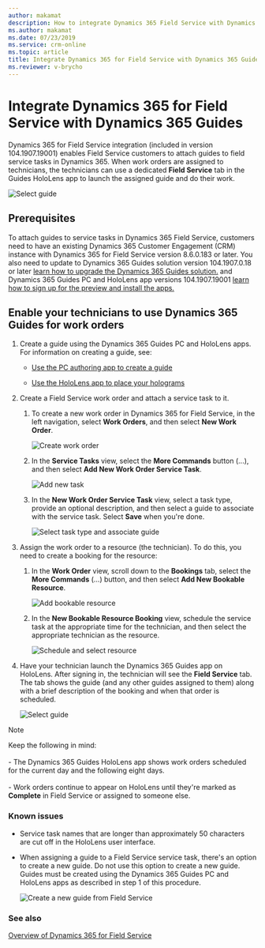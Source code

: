 ```yaml
---
author: makamat
description: How to integrate Dynamics 365 Field Service with Dynamics 365 Guides so Field Service technicians can follow a guide while doing a work order
ms.author: makamat
ms.date: 07/23/2019
ms.service: crm-online
ms.topic: article
title: Integrate Dynamics 365 for Field Service with Dynamics 365 Guides
ms.reviewer: v-brycho
---
```


# Integrate Dynamics 365 for Field Service with Dynamics 365 Guides

Dynamics 365 for Field Service integration (included in version 104.1907.19001) enables Field Service 
customers to attach guides to field service tasks in Dynamics 365. When work orders are assigned to technicians, 
the technicians can use a dedicated **Field Service** tab in the Guides HoloLens app to launch the assigned guide and do their work.

![Select guide](media/select-guide.PNG "Select guide")   

## Prerequisites

To attach guides to service tasks in Dynamics 365 Field Service, customers need to have an existing Dynamics 365 Customer Engagement (CRM) instance with Dynamics 365 for Field Service version 8.6.0.183 or later. You also need to update to Dynamics 365 Guides solution version 104.1907.0.18 or later [learn how to upgrade the Dynamics 365 Guides 
solution.](upgrade.md) and Dynamics 365 Guides PC and HoloLens app versions 104.1907.19001 [learn how to sign up for the preview and install the apps.](setup.md)

## Enable your technicians to use Dynamics 365 Guides for work orders

1. Create a guide using the Dynamics 365 Guides PC and HoloLens apps. For information on creating a guide, see:
  
   - [Use the PC authoring app to create a guide](pc-authoring.md)
   
   - [Use the HoloLens app to place your holograms](hololens-authoring.md)
   
2. Create a Field Service work order and attach a service task to it. 

   1. To create a new work order in Dynamics 365 for Field Service, in the left navigation, select **Work Orders**, and then select **New Work Order**.
   
      ![Create work order](media/create-work-order.PNG "Create work order")  
      
   2. In the **Service Tasks** view, select the **More Commands** button (...), and then select **Add New Work Order Service Task**.
   
      ![Add new task](media/add-new-task.PNG "Add new task")   
      
   3. In the **New Work Order Service Task** view, select a task type, provide an optional description, and then select a 
   guide to associate with the service task. Select **Save** when you're done.
   
      ![Select task type and associate guide](media/new-work-order-options.PNG "Select task type and associate guide")   
      
3. Assign the work order to a resource (the technician). To do this, you need to create a booking for the resource:

   1. In the **Work Order** view, scroll down to the **Bookings** tab, select the **More Commands** (...) button, and then select **Add New Bookable Resource**.
   
      ![Add bookable resource](media/add-bookable-resource.PNG "Add bookable resource")   
      
   2. In the **New Bookable Resource Booking** view, schedule the service task at the appropriate time for the technician, and then select the appropriate technician as the resource.
   
      ![Schedule and select resource](media/schedule-select-resource.PNG "Schedule and select resource")   
      
4. Have your technician launch the Dynamics 365 Guides app on HoloLens. After signing in, the technician will see the **Field Service** tab. The tab shows the guide (and any other guides assigned to them) along with a brief description of the booking and when that order is scheduled.

    ![Select guide](media/select-guide-3.PNG "Select guide")   
    
    
> [!NOTE]
> Keep the following in mind:<br><br>- The Dynamics 365 Guides HoloLens app shows work orders scheduled for the current day and the following eight days.<br><br>- Work orders continue to appear on HoloLens until they're marked as **Complete** in Field Service or assigned to someone else.

### Known issues

- Service task names that are longer than approximately 50 characters are cut off in the HoloLens user interface.

- When assigning a guide to a Field Service service task, there's an option to create a new guide. Do not use this option to create a new guide. Guides must be created using the Dynamics 365 Guides PC and HoloLens apps as described in step 1 of this procedure.
   
   ![Create a new guide from Field Service](media/create-new-guide-from-field-service.PNG "Create a new guide from Field Service")   

### See also

[Overview of Dynamics 365 for Field Service](https://docs.microsoft.com/dynamics365/customer-engagement/field-service/overview)
      
      
   
